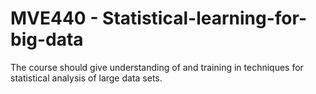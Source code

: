 # MVE440 - Statistical-learning-for-big-data
The course should give understanding of and training in techniques for statistical analysis of large data sets.
